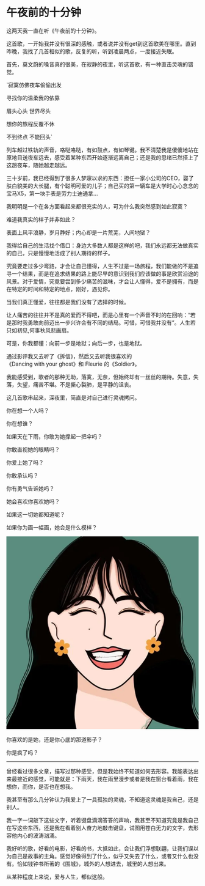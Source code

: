 # 午夜前的十分钟

这两天我一直在听《午夜前的十分钟》。

这首歌，一开始我并没有很深的感触，或者说并没有get到这首歌美在哪里。直到昨晚，我找了几首相似的歌，反复的听，听到凌晨两点，一度接近失眠。

首先，莫文蔚的嗓音真的很美，在寂静的夜里，听这首歌，有一种直击灵魂的错觉。

`寂寞仿佛夜车偷偷出发

寻找你的温柔我的依靠

眉头心头 世界尽头

想你的旅程反覆不休

不到终点 不能回头`

列车越过铁轨的声音，咯哒咯哒，有如鼓点，有如琴键。我不清楚我是傻傻地站在原地目送夜车远去，感受着某种东西开始逐渐远离自己；还是我的思绪已然搭上了这趟夜车，随她越走越远。

三十岁前，我已经得到了很多人梦寐以求的东西：担任一家小公司的CEO，娶了肤白貌美的大长腿，有个聪明可爱的儿子；自己买的第一辆车是大学时心心念念的宝马X5，第一块手表是劳力士迪通拿...

我明明是一个在各方面看起来都很充实的人，可为什么我突然感到如此寂寞？

难道我真实的样子并非如此？

表面上风平浪静，岁月静好；内心却是一片荒芜，人间地狱？

我得给自己的生活找个借口：身边大多数人都是这样的吧，我们永远都无法做真实的自己，只是慢慢地活成了别人期待的样子。

究竟要走过多少弯路，才会让自己懂得，人生不过是一场旅程，我们能做的不是追寻一个结果，而是在追求结果的路上能尽早的意识到我们应该做的事是欣赏沿途的风景。对于爱情，究竟要尝到多少痛苦的滋味，才会让人懂得，爱不是拥有，而是在特定的时间和特定的地点，刚好，遇见你。

当我们真正懂爱，往往都是我们没有了选择的时候。

让人痛苦的往往并不是真的爱而不得吧，而是心里有一个声音不时的在回响：“若是那时我勇敢向前迈出一步兴许会有不同的结局。可惜，可惜我并没有”。人生若只如初见,何事秋风悲画扇。

可是，你我都懂：向前一步是地狱；向后一步，也是地狱。

通过影评我又去听了《拆信》，然后又去听我很喜欢的《Dancing with your ghost》和 Fleurie 的《Soldier》。

我能感受到，歌者的那种无助，落寞，无奈，但始终却有一丝丝的期待。失意，失落，失望，痛苦不堪。不是撕心裂肺，是平静的沮丧。

这几首歌串起来，深夜里，简直是对自己进行灵魂拷问。

你在想一个人吗？

你在想谁？

如果天在下雨，你敢为她撑起一把伞吗？

你敢直视她的眼睛吗？

你爱上她了吗？

你敢承认吗？

你有勇气告诉她吗？

她会喜欢你喜欢她吗？

如果这一切她都知道呢？

如果你为画一幅画，她会是什么模样？

![](../assets/600.webp)

你喜欢的是她，还是你心底的那道影子？

你是疯了吗？

---

曾经看过很多文章，描写过那种感受，但是我始终不知道如何去形容。我能表达出来最接近的感觉，可能就是：下雨天，我在雨里漫步或者是我在窗台看着雨，我在想你，而你，是否也在想我。

我甚至有那么几分钟认为我爱上了一具孤独的灵魂，不知道这灵魂是我自己，还是别人。

我一字一词敲下这些文字，听着键盘滴滴答答的声响，我甚至不知道究竟是我自己在写这些东西，还是我在看着别人奋力地敲击键盘，试图用苍白无力的文字，去形容他内心的波涛汹涌。

我好听的歌，好看的电影，好看的书，大抵如此，会让我们浮想联翩，让我们误以为自己是故事的主角。感觉好像得到了什么，似乎又失去了什么，或者又什么也没有。恰如钱钟书所著的《围城》，城外的人想进去，城里的人想出来。

从某种程度上来说，爱与人生，都似这般。